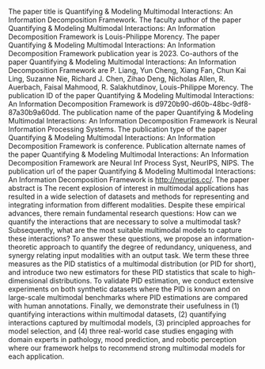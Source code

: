 The paper title is Quantifying & Modeling Multimodal Interactions: An Information Decomposition Framework.
The faculty author of the paper Quantifying & Modeling Multimodal Interactions: An Information Decomposition Framework is Louis-Philippe Morency.
The paper Quantifying & Modeling Multimodal Interactions: An Information Decomposition Framework publication year is 2023.
Co-authors of the paper Quantifying & Modeling Multimodal Interactions: An Information Decomposition Framework are P. Liang, Yun Cheng, Xiang Fan, Chun Kai Ling, Suzanne Nie, Richard J. Chen, Zihao Deng, Nicholas Allen, R. Auerbach, Faisal Mahmood, R. Salakhutdinov, Louis-Philippe Morency.
The publication ID of the paper Quantifying & Modeling Multimodal Interactions: An Information Decomposition Framework is d9720b90-d60b-48bc-9df8-87a30b9a60dd.
The publication name of the paper Quantifying & Modeling Multimodal Interactions: An Information Decomposition Framework is Neural Information Processing Systems.
The publication type of the paper Quantifying & Modeling Multimodal Interactions: An Information Decomposition Framework is conference.
Publication alternate names of the paper Quantifying & Modeling Multimodal Interactions: An Information Decomposition Framework are Neural Inf Process Syst, NeurIPS, NIPS.
The publication url of the paper Quantifying & Modeling Multimodal Interactions: An Information Decomposition Framework is http://neurips.cc/.
The paper abstract is The recent explosion of interest in multimodal applications has resulted in a wide selection of datasets and methods for representing and integrating information from different modalities. Despite these empirical advances, there remain fundamental research questions: How can we quantify the interactions that are necessary to solve a multimodal task? Subsequently, what are the most suitable multimodal models to capture these interactions? To answer these questions, we propose an information-theoretic approach to quantify the degree of redundancy, uniqueness, and synergy relating input modalities with an output task. We term these three measures as the PID statistics of a multimodal distribution (or PID for short), and introduce two new estimators for these PID statistics that scale to high-dimensional distributions. To validate PID estimation, we conduct extensive experiments on both synthetic datasets where the PID is known and on large-scale multimodal benchmarks where PID estimations are compared with human annotations. Finally, we demonstrate their usefulness in (1) quantifying interactions within multimodal datasets, (2) quantifying interactions captured by multimodal models, (3) principled approaches for model selection, and (4) three real-world case studies engaging with domain experts in pathology, mood prediction, and robotic perception where our framework helps to recommend strong multimodal models for each application.
